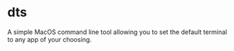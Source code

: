 # dts
A simple MacOS command line tool allowing you to set the default terminal to any app of your choosing.
